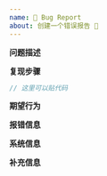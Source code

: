 ```yaml
---
name: 🐛 Bug Report
about: 创建一个错误报告 🤔
---
```

<!--- 
如果是提交 bug，请搜索文档和 issue，确认以下事项：

* 该问题没有在其他 issue 和文档讨论到，不属于重复内容

* 分割线以下的模板除了「 补充信息」每一样都必填

如果不满足以上两点要求的 bug 报告，issue 会被直接关掉。

请多多理解，您现在的不便将会使 Taro 开发者更高效地定位你的问题，修复你的问题。像你一样的 Taro 的使用者也可以通过搜索找到你提供的 bug，对各方都有很大好处。

🙏🙏🙏
阅读完后请在提交的issue中删除以上内容，包括分割线。
--->

**问题描述**
<!--- 问题描述：站在其它人的角度尽可能清晰地、简洁地把问题描述清楚 --->

**复现步骤**
<!--- 复现问题的步骤 --->
<!---
1. Go to '...'
2. Click on '....'
3. Scroll down to '....'
4. See error
--->

<!--- 或者可以直接贴源代码，能贴文字就不要截图 --->

```js
// 这里可以贴代码
```

**期望行为**
<!--- 这里请用简洁清晰的语言描述你期望的行为 --->

**报错信息**
<!--- 这里请贴上你的**完整**报错截图或文字 --->

**系统信息**
<!--- Taro v1.2 及以上版本已添加 `taro info` 命令，方便大家查看系统及依赖信息，运行该命令后将结果贴下面即可 --->

<!--- 例子：
 - Taro 版本 [e.g. v.0.0.64]
 - Taro UI 版本 [e.g. v.0.0.64]
 - 报错平台 [h5, weapp]
--->

**补充信息**
<!--- 可选 --->
<!--- 根据你的调查研究，出现这个问题的原因可能在哪里？ --->
